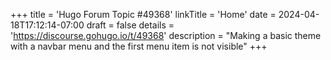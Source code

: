 +++
title = 'Hugo Forum Topic #49368'
linkTitle = 'Home'
date = 2024-04-18T17:12:14-07:00
draft = false
details = 'https://discourse.gohugo.io/t/49368'
description = "Making a basic theme with a navbar menu and the first menu item is not visible"
+++
